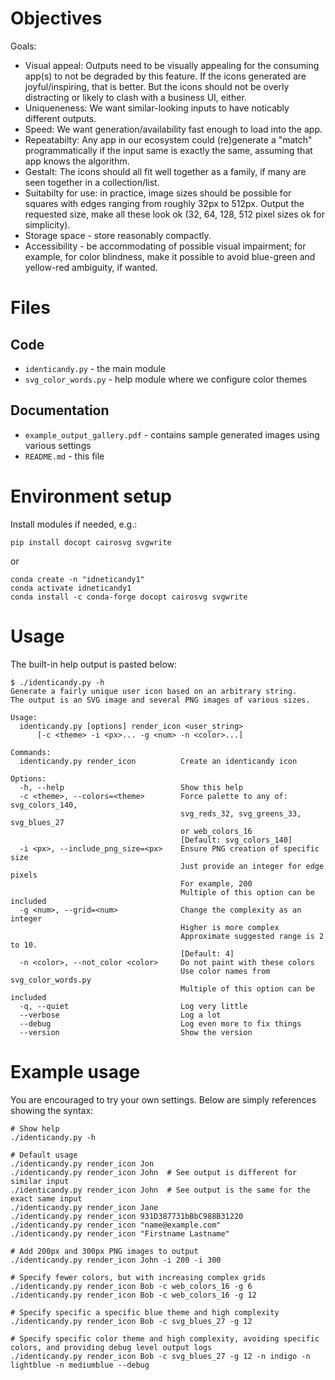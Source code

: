 # Objectives

Goals:
- Visual appeal: Outputs need to be visually appealing for the consuming app(s) to not be degraded by this feature. If the icons generated are joyful/inspiring, that is better.  But the icons should not be overly distracting or likely to clash with a business UI, either.
- Uniqueneness: We want similar-looking inputs to have noticably different outputs.
- Speed: We want generation/availability fast enough to load into the app.
- Repeatabilty: Any app in our ecosystem could (re)generate a "match" programmatically if the input same is exactly the same, assuming that app knows the algorithm.
- Gestalt: The icons should all fit well together as a family, if many are seen together in a collection/list.
- Suitabilty for use: in practice, image sizes should be possible for squares with edges ranging from roughly 32px to 512px.  Output the requested size, make all these look ok (32, 64, 128, 512 pixel sizes ok for simplicity).
- Storage space - store reasonably compactly.
- Accessibility - be accommodating of possible visual impairment; for example, for color blindness, make it possible to avoid blue-green and yellow-red ambiguity, if wanted.


# Files
## Code
- `identicandy.py` - the main module
- `svg_color_words.py` - help module where we configure color themes
## Documentation
- `example_output_gallery.pdf` - contains sample generated images using various settings
- `README.md` - this file


# Environment setup

Install modules if needed, e.g.:

```
pip install docopt cairosvg svgwrite
```

or

```
conda create -n "idneticandy1"
conda activate idneticandy1
conda install -c conda-forge docopt cairosvg svgwrite
```


# Usage

The built-in help output is pasted below:

```
$ ./identicandy.py -h
Generate a fairly unique user icon based on an arbitrary string.
The output is an SVG image and several PNG images of various sizes.

Usage:
  identicandy.py [options] render_icon <user_string>
      [-c <theme> -i <px>... -g <num> -n <color>...]

Commands:
  identicandy.py render_icon          Create an identicandy icon

Options:
  -h, --help                          Show this help
  -c <theme>, --colors=<theme>        Force palette to any of: svg_colors_140,
                                      svg_reds_32, svg_greens_33, svg_blues_27
                                      or web_colors_16
                                      [Default: svg_colors_140]
  -i <px>, --include_png_size=<px>    Ensure PNG creation of specific size
                                      Just provide an integer for edge pixels
                                      For example, 200
                                      Multiple of this option can be included
  -g <num>, --grid=<num>              Change the complexity as an integer
                                      Higher is more complex
                                      Approximate suggested range is 2 to 10.
                                      [Default: 4]
  -n <color>, --not_color <color>     Do not paint with these colors
                                      Use color names from svg_color_words.py
                                      Multiple of this option can be included
  -q, --quiet                         Log very little
  --verbose                           Log a lot
  --debug                             Log even more to fix things
  --version                           Show the version
```

# Example usage
You are encouraged to try your own settings.  Below are simply references showing the syntax:
```
# Show help
./identicandy.py -h

# Default usage
./identicandy.py render_icon Jon
./identicandy.py render_icon John  # See output is different for similar input
./identicandy.py render_icon John  # See output is the same for the exact same input
./identicandy.py render_icon Jane
./identicandy.py render_icon 931D387731bBbC988B31220
./identicandy.py render_icon "name@example.com"
./identicandy.py render_icon "Firstname Lastname"

# Add 200px and 300px PNG images to output
./identicandy.py render_icon John -i 200 -i 300

# Specify fewer colors, but with increasing complex grids
./identicandy.py render_icon Bob -c web_colors_16 -g 6
./identicandy.py render_icon Bob -c web_colors_16 -g 12

# Specify specific a specific blue theme and high complexity
./identicandy.py render_icon Bob -c svg_blues_27 -g 12 

# Specify specific color theme and high complexity, avoiding specific colors, and providing debug level output logs
./identicandy.py render_icon Bob -c svg_blues_27 -g 12 -n indigo -n lightblue -n mediumblue --debug
```
